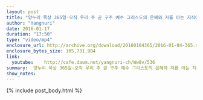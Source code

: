 ```yaml
---
layout: post
title: "양누리 묵상 365일-오직 우리 주 곧 구주 예수 그리스도의 은혜와 저를 아는 지식에서 자라 가라 [베드로후서 3;18]"
author: "Yangnuri"
date: 2016-01-17
duration: "17:50"
type: "video/mp4"
enclosure_url: http://archive.org/download/20160104365/2016-01-04-365.mp4
enclosure_bytes_size: 105,731,904       
link:
  youtube:    http://cafe.daum.net/yangnuri-ch/Ww8v/536
summary:  양누리 묵상 365일-오직 우리 주 곧 구주 예수 그리스도의 은혜와 저를 아는 지식에서 자라 가라 [베드로후서 3;18]
show_notes:
---
```

{% include post_body.html %}
